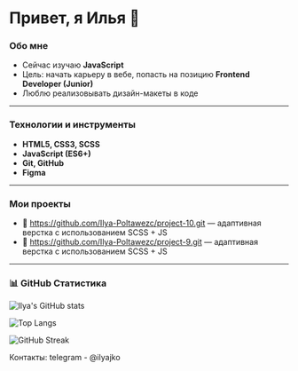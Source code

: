 # Привет, я Илья 👋


###  Обо мне
-  Сейчас изучаю **JavaScript**
-  Цель: начать карьеру в вебе, попасть на позицию **Frontend Developer (Junior)**
-  Люблю реализовывать дизайн-макеты в коде

---

###  Технологии и инструменты
- **HTML5, CSS3, SCSS**
- **JavaScript (ES6+)**
- **Git, GitHub**
- **Figma**

---

###  Мои проекты
- 🔗 https://github.com/Ilya-Poltawezc/project-10.git — адаптивная верстка с использованием SCSS + JS
- 🔗 https://github.com/Ilya-Poltawezc/project-9.git — адаптивная верстка с использованием SCSS + JS

---

### 📊 GitHub Статистика

![Ilya's GitHub stats](https://github-readme-stats.vercel.app/api?username=Ilya-Poltawezc&show_icons=true&theme=radical)

![Top Langs](https://github-readme-stats.vercel.app/api/top-langs/?username=Ilya-Poltawezc&layout=compact&theme=radical)

![GitHub Streak](https://streak-stats.demolab.com?user=Ilya-Poltawezc&theme=radical)

Контакты: 
telegram - @ilyajko


